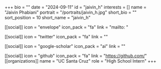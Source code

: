+++
bio = "" 
date = "2024-09-11" 
id = "jaivin_h" 
interests = [] 
name = "Jaivin Phabiani" 
portrait = "/portraits/jaivin_h.jpg" 
short_bio = "" 
sort_position = 10
 short_name = "jaivin_h" 

[[social]] 
    icon = "envelope" 
    icon_pack = "fa" 
    link = "mailto: "

 [[social]] 
    icon = "twitter" 
    icon_pack = "fa" 
    link = "" 

[[social]] 
    icon = "google-scholar" 
    icon_pack = "ai" 
    link = "" 

[[social]] 
    icon = "github" 
    icon_pack = "fa" 
    link = "https://github.com/" 
[[organizations]] 
     name = "UC Santa Cruz" 
      role = "High School Intern" 
+++